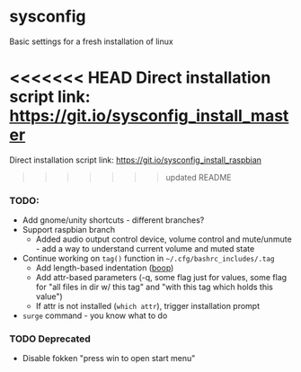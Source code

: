 # sysconfig
Basic settings for a fresh installation of linux

<<<<<<< HEAD
Direct installation script link: https://git.io/sysconfig_install_master
=======
Direct installation script link: https://git.io/sysconfig_install_raspbian
>>>>>>> updated README

### TODO:
* Add gnome/unity shortcuts - different branches?
* Support raspbian branch
	* Added audio output control device, volume control and mute/unmute - add a way to understand current volume and muted state
* Continue working on `tag()` function in `~/.cfg/bashrc_includes/.tag`
	* Add length-based indentation ([boop](https://www.google.com/search?q=bash+get+string+length))
	* Add attr-based parameters (-q, some flag just for values, some flag for "all files in dir w/ this tag" and "with this tag which holds this value")
	* If attr is not installed (`which attr`), trigger installation prompt
* `surge` command - you know what to do

### TODO Deprecated
* Disable fokken "press win to open start menu"
